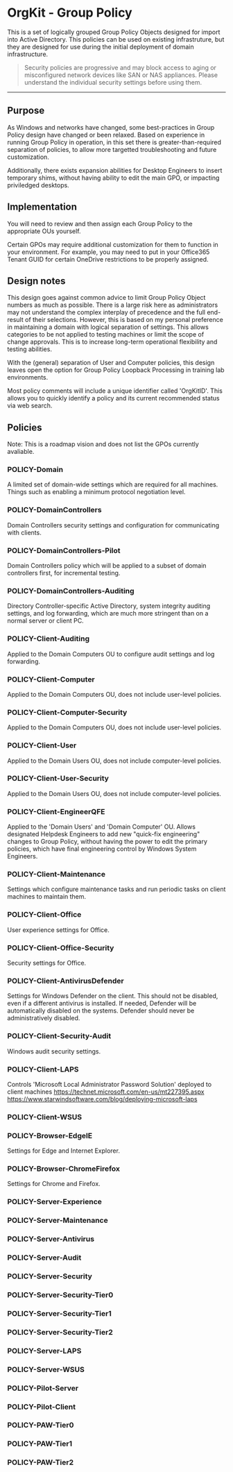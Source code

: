 
# OrgKit - Group Policy
This is a set of logically grouped Group Policy Objects designed for import into Active Directory. This policies can be used on existing infrastruture, but they are designed for use during the initial deployment of domain infrastructure.

> Security policies are progressive and may block access to aging or misconfigured network devices like SAN or NAS appliances. Please understand the individual security settings before using them.

****

## Purpose
As Windows and networks have changed, some best-practices in Group Policy design have changed or been relaxed. Based on experience in running Group Policy in operation, in this set there is greater-than-required separation of policies, to allow more targetted troubleshooting and future customization.

Additionally, there exists expansion abilities for Desktop Engineers to insert temporary shims, without having ability to edit the main GPO, or impacting priviledged desktops.

## Implementation
You will need to review and then assign each Group Policy to the appropriate OUs yourself.

Certain GPOs may require additional customization for them to function in your environment. For example, you may need to put in your Office365 Tenant GUID for certain OneDrive restrictions to be properly assigned.

## Design notes
This design goes against common advice to limit Group Policy Object numbers as much as possible. There is a large risk here as administrators may not understand the complex interplay of precedence and the full end-result of their selections.
However, this is based on my personal preference in maintaining a domain with logical separation of settings. This allows categories to be not applied to testing machines or limit the scope of change approvals. This is to increase long-term operational flexibility and testing abilities.

With the (general) separation of User and Computer policies, this design leaves open the option for Group Policy Loopback Processing in training lab environments.

Most policy comments will include a unique identifier called 'OrgKitID'. This allows you to quickly identify a policy and its current recommended status via web search.

## Policies
Note: This is a roadmap vision and does not list the GPOs currently avaliable.

### POLICY-Domain
A limited set of domain-wide settings which are required for all machines. Things such as enabling a minimum protocol negotiation level.

### POLICY-DomainControllers
Domain Controllers security settings and configuration for communicating with clients.

### POLICY-DomainControllers-Pilot
Domain Controllers policy which will be applied to a subset of domain controllers first, for incremental testing.

### POLICY-DomainControllers-Auditing
Directory Controller-specific Active Directory, system integrity auditing settings, and log forwarding, which are much more stringent than on a normal server or client PC.

### POLICY-Client-Auditing
Applied to the Domain Computers OU to configure audit settings and log forwarding.

### POLICY-Client-Computer
Applied to the Domain Computers OU, does not include user-level policies.

### POLICY-Client-Computer-Security
Applied to the Domain Computers OU, does not include user-level policies.

### POLICY-Client-User
Applied to the Domain Users OU, does not include computer-level policies.

### POLICY-Client-User-Security
Applied to the Domain Users OU, does not include computer-level policies.

### POLICY-Client-EngineerQFE
Applied to the 'Domain Users' and 'Domain Computer' OU. Allows designated Helpdesk Engineers to add new "quick-fix engineering" changes to Group Policy, without having the power to edit the primary policies, which have final engineering control by Windows System Engineers.

### POLICY-Client-Maintenance
Settings which configure maintenance tasks and run periodic tasks on client machines to maintain them.

### POLICY-Client-Office
User experience settings for Office.

### POLICY-Client-Office-Security
Security settings for Office.

### POLICY-Client-AntivirusDefender
Settings for Windows Defender on the client. This should not be disabled, even if a different antivirus is installed. If needed, Defender will be automatically disabled on the systems. Defender should never be administratively disabled.

### POLICY-Client-Security-Audit
Windows audit security settings.

### POLICY-Client-LAPS
Controls 'Microsoft Local Administrator Password Solution' deployed to client machines
https://technet.microsoft.com/en-us/mt227395.aspx
https://www.starwindsoftware.com/blog/deploying-microsoft-laps

### POLICY-Client-WSUS

### POLICY-Browser-EdgeIE
Settings for Edge and Internet Explorer.

### POLICY-Browser-ChromeFirefox
Settings for Chrome and Firefox.

### POLICY-Server-Experience

### POLICY-Server-Maintenance

### POLICY-Server-Antivirus

### POLICY-Server-Audit

### POLICY-Server-Security

### POLICY-Server-Security-Tier0

### POLICY-Server-Security-Tier1

### POLICY-Server-Security-Tier2

### POLICY-Server-LAPS

### POLICY-Server-WSUS

### POLICY-Pilot-Server

### POLICY-Pilot-Client

### POLICY-PAW-Tier0

### POLICY-PAW-Tier1

### POLICY-PAW-Tier2


